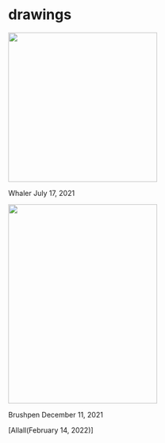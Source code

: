 # drawings
 <img src="https://user-images.githubusercontent.com/102587784/160892610-ba5d1245-0749-4dad-8f80-1a9c5cf9d5ea.JPG" width="300" height="300" /> 


Whaler July 17, 2021

 <img src="https://user-images.githubusercontent.com/102587784/160901343-8be99370-3edd-4535-8aa3-64052bdbdd8c.JPG" width="300" height="400" /> 


Brushpen December 11, 2021

[Allall(February 14, 2022)]
